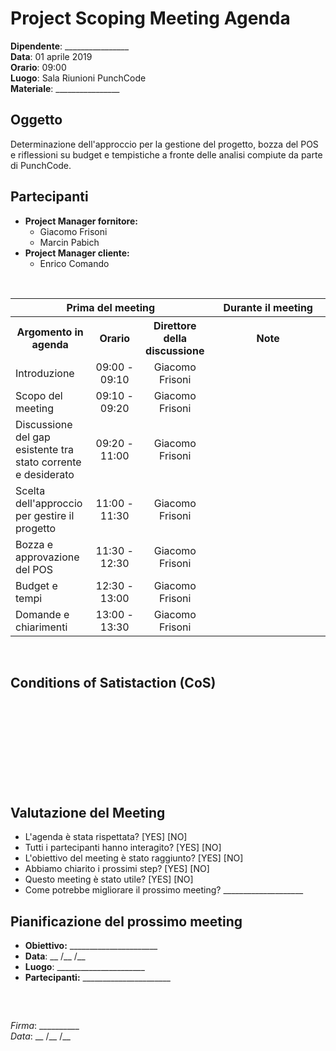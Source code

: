 # Project Scoping Meeting Agenda

**Dipendente**: ________________  
**Data**: 01 aprile 2019  
**Orario**: 09:00  
**Luogo**: Sala Riunioni PunchCode  
**Materiale**: ________________ 

## Oggetto
Determinazione dell'approccio per la gestione del progetto, bozza del POS e riflessioni su budget e tempistiche a fronte delle analisi compiute da parte di PunchCode.

## Partecipanti
- **Project Manager fornitore:**
    - Giacomo Frisoni
    - Marcin Pabich
- **Project Manager cliente:**
    - Enrico Comando

<br/>

<table>
    <tr>
        <th colspan="3">Prima del meeting</th>
        <th colspan="1">Durante il meeting</th>
    </tr>
    <tr>
        <th width="20%">Argomento in agenda</th>
        <th width="15%">Orario</th>
        <th width="20%">Direttore della discussione</th>
        <th width="35%">Note</th>
    </tr>
    <tr>
        <td>Introduzione</td>
        <td align="center">09:00 - 09:10</td>
        <td align="center">Giacomo Frisoni</td>
        <td align="center"></td>
    </tr>
    <tr>
        <td>Scopo del meeting</td>
        <td align="center">09:10 - 09:20</td>
        <td align="center">Giacomo Frisoni</td>
        <td align="center"></td>
    </tr>
    <tr>
        <td>Discussione del gap esistente tra stato corrente e desiderato</td>
        <td align="center">09:20 - 11:00</td>
        <td align="center">Giacomo Frisoni</td>
        <td align="center"></td>
    </tr>
    <tr>
        <td>Scelta dell'approccio per gestire il progetto</td>
        <td align="center">11:00 - 11:30</td>
        <td align="center">Giacomo Frisoni</td>
        <td align="center"></td>
    </tr>
    <tr>
        <td>Bozza e approvazione del POS</td>
        <td align="center">11:30 - 12:30</td>
        <td align="center">Giacomo Frisoni</td>
        <td align="center"></td>
    </tr>
    <tr>
        <td>Budget e tempi</td>
        <td align="center">12:30 - 13:00</td>
        <td align="center">Giacomo Frisoni</td>
        <td align="center"></td>
    </tr>
    <tr>
        <td>Domande e chiarimenti</td>
        <td align="center">13:00 - 13:30</td>
        <td align="center">Giacomo Frisoni</td>
        <td align="center"></td>
    </tr>
</table>

<br/>

## Conditions of Satistaction (CoS)
<br/>
<br/>
<br/>
<br/>
<br/>
<br/>
<br/>
<br/>

## Valutazione del Meeting
 - L'agenda è stata rispettata? [YES] [NO]
 - Tutti i partecipanti hanno interagito? [YES] [NO]
 - L'obiettivo del meeting è stato raggiunto? [YES] [NO]
 - Abbiamo chiarito i prossimi step? [YES] [NO]
 - Questo meeting è stato utile? [YES] [NO]
 - Come potrebbe migliorare il prossimo meeting? ____________________

## Pianificazione del prossimo meeting
 - **Obiettivo:** ______________________
 - **Data**: __ /__ /__
 - **Luogo**: ______________________
 - **Partecipanti:** ______________________

<br/>


## 
*Firma*: __________  
*Data*: __ /__ /__